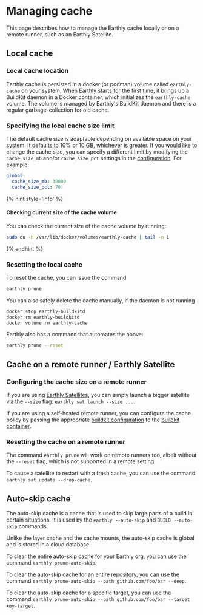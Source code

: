 # Managing cache

This page describes how to manage the Earthly cache locally or on a remote runner, such as an Earthly Satellite.

## Local cache

### Local cache location

Earthly cache is persisted in a docker (or podman) volume called `earthly-cache` on your system. When Earthly starts for the first time, it brings up a BuildKit daemon in a Docker container, which initializes the `earthly-cache` volume. The volume is managed by Earthly's BuildKit daemon and there is a regular garbage-collection for old cache.

### Specifying the local cache size limit

The default cache size is adaptable depending on available space on your system. It defaults to 10% or 10 GB, whichever is greater. If you would like to change the cache size, you can specify a different limit by modifying the `cache_size_mb` and/or `cache_size_pct` settings in the [configuration](../earthly-config/earthly-config.md). For example:

```yaml
global:
  cache_size_mb: 30000
  cache_size_pct: 70
```

{% hint style='info' %}
#### Checking current size of the cache volume
You can check the current size of the cache volume by running:

```bash
sudo du -h /var/lib/docker/volumes/earthly-cache | tail -n 1
```
{% endhint %}

### Resetting the local cache

To reset the cache, you can issue the command

```bash
earthly prune
```

You can also safely delete the cache manually, if the daemon is not running

```bash
docker stop earthly-buildkitd
docker rm earthly-buildkitd
docker volume rm earthly-cache
```

Earthly also has a command that automates the above:

```bash
earthly prune --reset
```

## Cache on a remote runner / Earthly Satellite

### Configuring the cache size on a remote runner

If you are using [Earthly Satellites](../cloud/satellites.md), you can simply launch a bigger satellite via the `--size` flag: `earthly sat launch --size ...`.

If you are using a self-hosted remote runner, you can configure the cache policy by passing the appropriate [buildkit configuration](https://github.com/moby/buildkit/blob/master/docs/buildkitd.toml.md) to the [buildkit container](../ci-integration/remote-buildkit.md).

### Resetting the cache on a remote runner

The command `earthly prune` will work on remote runners too, albeit without the `--reset` flag, which is not supported in a remote setting.

To cause a satellite to restart with a fresh cache, you can use the command `earthly sat update --drop-cache`.

## Auto-skip cache

The auto-skip cache is a cache that is used to skip large parts of a build in certain situations. It is used by the `earthly --auto-skip` and `BUILD --auto-skip` commands.

Unlike the layer cache and the cache mounts, the auto-skip cache is global and is stored in a cloud database.

To clear the entire auto-skip cache for your Earthly org, you can use the command `earthly prune-auto-skip`.

To clear the auto-skip cache for an entire repository, you can use the command `earthly prune-auto-skip --path github.com/foo/bar --deep`.

To clear the auto-skip cache for a specific target, you can use the command `earthly prune-auto-skip --path github.com/foo/bar --target +my-target`.

